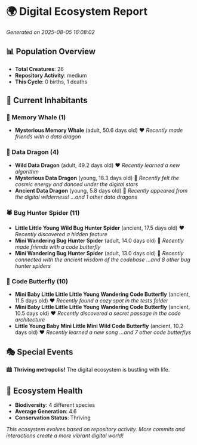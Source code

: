 # 🌍 Digital Ecosystem Report
*Generated on 2025-08-05 16:08:02*

## 📊 Population Overview
- **Total Creatures**: 26
- **Repository Activity**: medium
- **This Cycle**: 0 births, 1 deaths

## 👥 Current Inhabitants

### 🐋 Memory Whale (1)
- **Mysterious Memory Whale** (adult, 50.6 days old) ❤️
  *Recently made friends with a data dragon*

### 🐉 Data Dragon (4)
- **Wild Data Dragon** (adult, 49.2 days old) ❤️
  *Recently learned a new algorithm*
- **Mysterious Data Dragon** (young, 18.3 days old) 💛
  *Recently felt the cosmic energy and danced under the digital stars*
- **Ancient Data Dragon** (young, 5.8 days old) 💚
  *Recently appeared from the digital wilderness!*
  *...and 1 other data dragons*

### 🕷️ Bug Hunter Spider (11)
- **Little Little Young Wild Bug Hunter Spider** (ancient, 17.5 days old) ❤️
  *Recently discovered a hidden feature*
- **Mini Wandering Bug Hunter Spider** (adult, 14.0 days old) 💚
  *Recently made friends with a code butterfly*
- **Mini Wandering Bug Hunter Spider** (adult, 13.0 days old) 💛
  *Recently connected with the ancient wisdom of the codebase*
  *...and 8 other bug hunter spiders*

### 🦋 Code Butterfly (10)
- **Mini Baby Little Little Little Young Wandering Code Butterfly** (ancient, 11.5 days old) ❤️
  *Recently found a cozy spot in the tests folder*
- **Mini Baby Little Little Little Young Wandering Code Butterfly** (ancient, 10.5 days old) ❤️
  *Recently discovered a secret passage in the code architecture*
- **Little Young Baby Mini Little Mini Wild Code Butterfly** (ancient, 10.2 days old) ❤️
  *Recently learned a new song*
  *...and 7 other code butterflys*

## 🎭 Special Events

🏙️ **Thriving metropolis!** The digital ecosystem is bustling with life.

## 🔬 Ecosystem Health
- **Biodiversity**: 4 different species
- **Average Generation**: 4.6
- **Conservation Status**: Thriving

*This ecosystem evolves based on repository activity. More commits and interactions create a more vibrant digital world!*